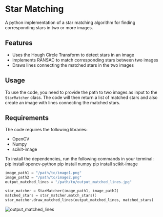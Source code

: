 # Star Matching

A python implementation of a star matching algorithm for finding corresponding stars in two or more images.

## Features
- Uses the Hough Circle Transform to detect stars in an image
- Implements RANSAC to match corresponding stars between two images
- Draws lines connecting the matched stars in the two images

## Usage
To use the code, you need to provide the path to two images as input to the `StarMatcher` class. The code will then return a list of matched stars and also create an image with lines connecting the matched stars.

## Requirements
The code requires the following libraries:
- OpenCV
- Numpy
- scikit-image

To install the dependencies, run the following commands in your terminal:
pip install opencv-python
pip install numpy
pip install scikit-image

```python
image_path1 = "/path/to/image1.png"
image_path2 = "/path/to/image2.png"
output_matched_lines = "/path/to/output_matched_lines.jpg"

star_matcher = StarMatcher(image_path1, image_path2)
matched_stars = star_matcher.match_stars()
star_matcher.draw_matched_lines(output_matched_lines, matched_stars)
```




![output_matched_lines](https://user-images.githubusercontent.com/58775369/233772729-f7c96396-83ab-4b7c-8f40-ae36f73dfc3d.jpg)
